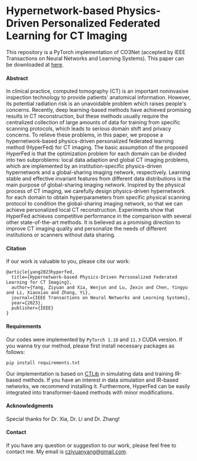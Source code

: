 # Hypernetwork-based Physics-Driven Personalized Federated Learning for CT Imaging

This repository is a PyTorch implementation of CO3Net (accepted by IEEE Transactions on Neural Networks and Learning Systems). This paper can be downloaded at [here](https://ieeexplore.ieee.org/document/10361833).

#### Abstract
In clinical practice, computed tomography (CT) is an important noninvasive inspection technology to provide patients' anatomical information. However, its potential radiation risk is an unavoidable problem which raises people's concerns. Recently, deep learning-based methods have achieved promising results in CT reconstruction, but these methods usually require the centralized collection of large amounts of data for training from specific scanning protocols, which leads to serious domain shift and privacy concerns. To relieve these problems, in this paper, we propose a hypernetwork-based physics-driven personalized federated learning method (HyperFed) for CT imaging. The basic assumption of the proposed HyperFed is that the optimization problem for each domain can be divided into two subproblems: local data adaption and global CT imaging problems, which are implemented by an institution-specific physics-driven hypernetwork and a global-sharing imaging network, respectively. Learning stable and effective invariant features from different data distributions is the main purpose of global-sharing imaging network. Inspired by the physical process of CT imaging, we carefully design physics-driven hypernetwork for each domain to obtain hyperparameters from specific physical scanning protocol to condition the global-sharing imaging network, so that we can achieve personalized local CT reconstruction. Experiments show that HyperFed achieves competitive performance in the comparison with several other state-of-the-art methods. It is believed as a promising direction to improve CT imaging quality and personalize the needs of different institutions or scanners without data sharing.


#### Citation
If our work is valuable to you, please cite our work:
```
@article{yang2023hyperfed,
  title={Hypernetwork-based Physics-Driven Personalized Federated Learning for CT Imaging},
  author={Yang, Ziyuan and Xia, Wenjun and Lu, Zexin and Chen, Yingyu and Li, Xiaoxiao and Zhang, Yi},
  journal={IEEE Transactions on Neural Networks and Learning Systems},
  year={2023},
  publisher={IEEE}
}
```


#### Requirements

Our codes were implemented by ```PyTorch 1.10``` and ```11.3``` CUDA version. If you wanna try our method, please first install necessary packages as follows:

```
pip install requirements.txt
```

Our implementation is based on [CTLib](https://github.com/xiawj-hub/CTLIB) in simulating data and training IR-based methods. If you have an interest in data simulation and IR-based networks, we recommend installing it. Furthermore, HyperFed can be easily integrated into transformer-based methods with minor modifications.

#### Acknowledgments
Special thanks for Dr. Xia, Dr. Li and Dr. Zhang!

#### Contact
If you have any question or suggestion to our work, please feel free to contact me. My email is cziyuanyang@gmail.com.

